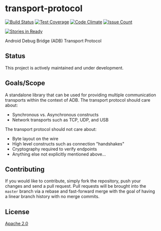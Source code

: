 # transport-protocol

[![Build Status](https://travis-ci.org/adbpy/transport-protocol.svg?branch=master)](https://travis-ci.org/adbpy/transport-protocol)
[![Test Coverage](https://codeclimate.com/github/adbpy/transport-protocol/badges/coverage.svg)](https://codeclimate.com/github/adbpy/transport-protocol/coverage)
[![Code Climate](https://codeclimate.com/github/adbpy/transport-protocol/badges/gpa.svg)](https://codeclimate.com/github/adbpy/transport-protocol)
[![Issue Count](https://codeclimate.com/github/adbpy/transport-protocol/badges/issue_count.svg)](https://codeclimate.com/github/adbpy/transport-protocol)

[![Stories in Ready](https://badge.waffle.io/adbpy/transport-protocol.svg?label=ready&title=Ready)](http://waffle.io/adbpy/transport-protocol)

Android Debug Bridge (ADB) Transport Protocol

## Status

This project is actively maintained and under development.

## Goals/Scope

A standalone library that can be used for providing multiple communication transports within the context of ADB.
The transport protocol should care about:

* Synchronous vs. Asynchronous constructs
* Network transports such as TCP, UDP, and USB

The transport protocol should not care about:

* Byte layout on the wire
* High level constructs such as connection "handshakes"
* Cryptography required to verify endpoints
* Anything else not explicitly mentioned above...

## Contributing

If you would like to contribute, simply fork the repository, push your changes and send a pull request.
Pull requests will be brought into the `master` branch via a rebase and fast-forward merge with the goal of having a linear branch history with no merge commits.

## License

[Apache 2.0](LICENSE)